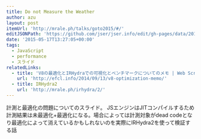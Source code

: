 ```yaml
---
title: Do not Measure the Weather
author: azu
layout: post
itemUrl: 'http://mrale.ph/talks/goto2015/#/'
editJSONPath: 'https://github.com/jser/jser.info/edit/gh-pages/data/2015/05/index.json'
date: '2015-05-17T13:27:05+00:00'
tags:
  - JavaScript
  - performance
  - スライド
relatedLinks:
  - title: 'V8の最適化とIRHydraでの可視化とベンチマークについてのメモ | Web Scratch'
    url: 'http://efcl.info/2014/09/13/v8-optimization-memo/'
  - title: IRHydra2
    url: 'http://mrale.ph/irhydra/2/'
---
```

計測と最適化の問題についてのスライド。
JSエンジンはJITコンパイルするため計測結果は未最適化+最適化になる。場合によっては計測対象がdead codeとなり最適化によって消えているかもしれないのを実際にIRHydra2を使って検証する話
